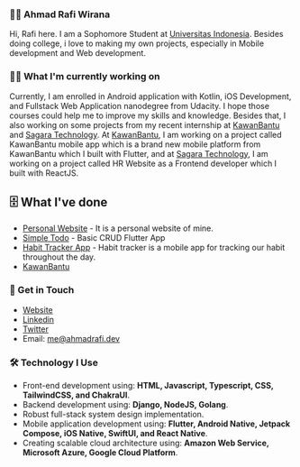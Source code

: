 ### 👨‍🚀 Ahmad Rafi Wirana

Hi, Rafi here. I am a Sophomore Student at [Universitas Indonesia](https://www.ui.ac.id/). Besides doing college,
i love to making my own projects, especially in Mobile development and Web development. 

### 🧑‍💻 What I'm currently working on

Currently, I am enrolled in Android application with Kotlin, iOS Development, and Fullstack Web Application nanodegree from Udacity. I hope those courses could help me to improve my skills and knowledge. Besides that, I also working on some projects from my recent internship at [KawanBantu](http://kawanbantu.com/) and [Sagara Technology](https://sagaratechnology.com/en). At [KawanBantu](http://kawanbantu.com/), I am working on a project called KawanBantu mobile app which is a brand new mobile platform from KawanBantu which I built with Flutter, and at [Sagara Technology](https://sagaratechnology.com/en), I am working on a project called HR Website as a Frontend developer which I built with ReactJS.

## 🗄 What I've done

- [Personal Website](https://github.com/ahmadrafidev/Personal-Website-2) - It is a personal website of mine.
- [Simple Todo](https://github.com/ahmadrafidev/simple_todo) - Basic CRUD Flutter App
- [Habit Tracker App](https://github.com/ahmadrafidev/habit-tracker) - Habit tracker is a mobile app for tracking our habit throughout the day.
- [KawanBantu](https://app.kawanbantu.com/)

### 🤙 Get in Touch

- [Website](https://ahmadrafi.dev/)
- [Linkedin](https://www.linkedin.com/in/ahmadrafiwirana/)
- [Twitter](https://twitter.com/ahmadrafidev)
- Email: me@ahmadrafi.dev

### 🛠 Technology I Use

- Front-end development using: **HTML, Javascript, Typescript, CSS, TailwindCSS, and ChakraUI**.
- Backend development using: **Django, NodeJS, Golang**.
- Robust full-stack system design implementation.
- Mobile application development using: **Flutter, Android Native, Jetpack Compose, iOS Native, SwiftUI, and React Native**.
- Creating scalable cloud architecture using: **Amazon Web Service, Microsoft Azure, Google Cloud Platform**.
